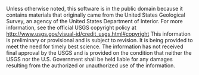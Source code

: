 
Unless otherwise noted, this software is in the public domain because it contains materials
that originally came from the United States Geological Survey, an
agency of the United States Department of Interior. For more
information, see the official USGS copyright policy at
http://www.usgs.gov/visual-id/credit_usgs.html#copyright
This information is preliminary or provisional and is subject to
revision. It is being provided to meet the need for timely best
science. The information has not received final approval by the USGS
and is provided on the condition that neither the USGS nor the
U.S. Government shall be held liable for any damages resulting from
the authorized or unauthorized use of the information.
